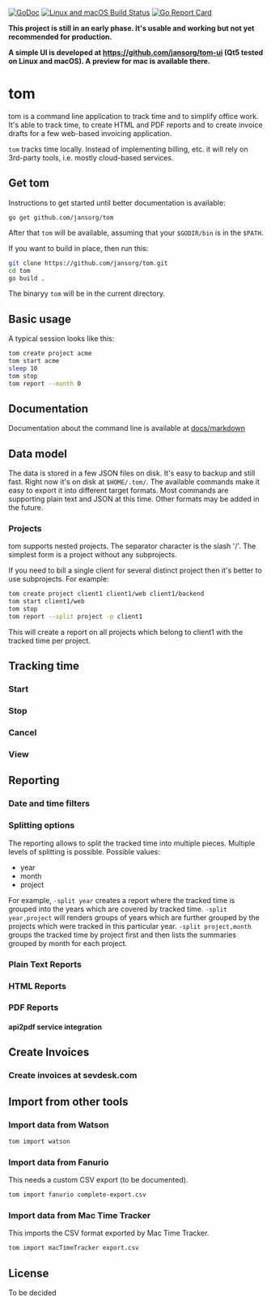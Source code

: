 
[![GoDoc](https://godoc.org/github.com/jansorg/tom?status.svg)](https://godoc.org/github.com/jansorg/tom)
[![Linux and macOS Build Status](https://api.travis-ci.org/jansorg/tom.svg?branch=master&label=Windows+and+Linux+and+macOS+build "Windows, Linux and macOS Build Status")](https://travis-ci.org/jansorg/tom)
[![Go Report Card](https://goreportcard.com/badge/github.com/jansorg/tom)](https://goreportcard.com/report/github.com/jansorg/tom)

**This project is still in an early phase. It's usable and working but not yet recommended for production.**

**A simple UI is developed at https://github.com/jansorg/tom-ui (Qt5 tested on Linux and macOS). A preview for mac is available there.**

# tom

tom is a command line application to track time and to simplify office work.
It's able to track time, to create HTML and PDF reports and to create invoice drafts for a few web-based invoicing application.

`tom` tracks time locally. Instead of implementing billing, etc. it will rely on 3rd-party tools, i.e. mostly cloud-based services.

## Get tom
Instructions to get started until better documentation is available:
```
go get github.com/jansorg/tom
```
After that `tom` will be available, assuming that your `$GODIR/bin` is in the `$PATH`. 

If you want to build in place, then run this:
```bash
git clone https://github.com/jansorg/tom.git
cd tom
go build .
```
The binaryy `tom` will be in the current directory.

## Basic usage
A typical session looks like this:
```bash
tom create project acme
tom start acme
sleep 10
tom stop
tom report --month 0
```

## Documentation
Documentation about the command line is available at [docs/markdown](./docs/markdown/tom.md)

## Data model
The data is stored in a few JSON files on disk. It's easy to backup and still fast.
Right now it's on disk at `$HOME/.tom/`.
The available commands make it easy to export it into different target formats. Most commands are supporting plain text
and JSON at this time. Other formats may be added in the future.

### Projects
tom supports nested projects. The separator character is the slash '/'.
The simplest form is a project without any subprojects.

If you need to bill a single client for several distinct project then it's better to use subprojects.
For example:
```bash
tom create project client1 client1/web client1/backend
tom start client1/web
tom stop
tom report --split project -p client1
```

This will create a report on all projects which belong to client1 with the tracked time per project.

## Tracking time
### Start
### Stop
### Cancel
### View

## Reporting

### Date and time filters
### Splitting options

The reporting allows to split the tracked time into multiple pieces. Multiple levels of splitting is possible.
Possible values:
- year
- month
- project

For example, `-split year` creates a report where the tracked time is grouped into the years which are covered by tracked time.
`-split year,project` will renders groups of years which are further grouped by the projects which were tracked in this particular year. 
`-split project,month` groups the tracked time by project first and then lists the summaries grouped by month for each project. 

### Plain Text Reports

### HTML Reports

### PDF Reports
#### api2pdf service integration

## Create Invoices
### Create invoices at sevdesk.com

## Import from other tools

### Import data from Watson
```bash
tom import watson
```

### Import data from Fanurio
This needs a custom CSV export (to be documented).
```bash
tom import fanurio complete-export.csv
```

### Import data from Mac Time Tracker
This imports the CSV format exported by Mac Time Tracker.
```bash
tom import macTimeTracker export.csv
```


## License
To be decided
